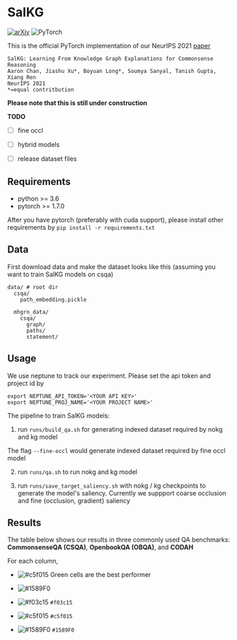 # SalKG
[![arXiv](https://img.shields.io/badge/arXiv-1234.56789-00ff00.svg)](https://arxiv.org/abs/2104.08793) ![PyTorch](https://img.shields.io/badge/PyTorch-%23EE4C2C.svg?style=for-the-badge&logo=PyTorch&logoColor=white)


This is the official PyTorch implementation of our NeurIPS 2021 [paper](https://arxiv.org/abs/2104.08793)

```
SalKG: Learning From Knowledge Graph Explanations for Commonsense Reasoning
Aaron Chan, Jiashu Xu*, Boyuan Long*, Soumya Sanyal, Tanish Gupta, Xiang Ren
NeurIPS 2021
*=equal contritbution
```

**Please note that this is still under construction**

**TODO**

- [ ] fine occl
- [ ] hybrid models
- [ ] release dataset files



## Requirements

- python >= 3.6
- pytorch >= 1.7.0

After you have pytorch (preferably with cuda support), please install other requirements by `pip install -r requirements.txt`



## Data

First download data and make the dataset looks like this
(assuming you want to train SalKG models on csqa)

```
data/ # root dir
  csqa/
    path_embedding.pickle

  mhgrn_data/
    csqa/
      graph/
      paths/
      statement/
```



## Usage

We use neptune to track our experiment. Please set the api token and project id by
```
export NEPTUNE_API_TOKEN='<YOUR API KEY>'
export NEPTUNE_PROJ_NAME='<YOUR PROJECT NAME>'
```

The pipeline to train SalKG models:

1. run `runs/build_qa.sh` for generating indexed dataset required by nokg and kg model

  The flag `--fine-occl` would generate indexed dataset required by fine occl model

2. run `runs/qa.sh` to run nokg and kg model

3. run `runs/save_target_saliency.sh` with nokg / kg checkpoints to generate the model's saliency. Currently we suppport coarse occlusion and fine {occlusion, gradient} saliency 



## Results

The table below shows our results in three commonly used QA benchmarks: **CommonsenseQA (CSQA)**, **OpenbookQA (OBQA)**, and **CODAH**

For each column,

- ![#c5f015](000000.png) Green cells are the best performer
- ![#1589F0](https://via.placeholder.com/15/1589F0/000000?text=+) 

- ![#f03c15](000000.png) `#f03c15`
- ![#c5f015](000000.png) `#c5f015`
- ![#1589F0](000000.png) `#1589F0`
